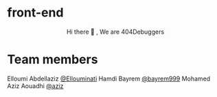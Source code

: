 # front-end
  <p align = "center" >
        Hi there 👋 , We are 404Debuggers 
</p> 


# Team members

  Elloumi Abdellaziz   [@Ellouminati](https://github.com/Ellouminati)
  Hamdi Bayrem  [@bayrem999](https://github.com/bayrem999)
  Mohamed Aziz Aouadhi [@aziz](https://github.com/azizhhhh)
